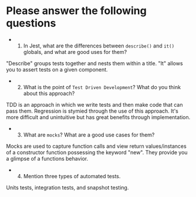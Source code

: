 # Please answer the following questions

- 1. In Jest, what are the differences between `describe()` and `it()` globals, and what are good uses for them?

"Describe" groups tests together and nests them within a title. "It" allows you to assert tests on a given component.

- 2.  What is the point of `Test Driven Development`? What do you think about this approach?

TDD is an approach in which we write tests and then make code that can pass them. Regression is stymied through the use of this approach. It's more difficult and unintuitive but has great benefits through implementation.

- 3.  What are `mocks`? What are a good use cases for them?

Mocks are used to capture function calls and view return values/instances of a constructor function possessing the keyword "new". They provide you a glimpse of a functions behavior.

- 4.  Mention three types of automated tests.

Units tests, integration tests, and snapshot testing.
